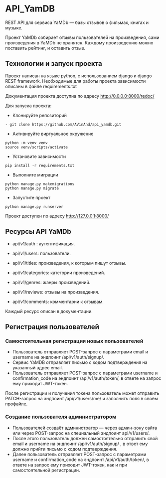# API_YamDB

REST API для сервиса YaMDb — базы отзывов о фильмах, книгах и музыке.

Проект YaMDb собирает отзывы пользователей на произведения, 
сами произведения в YaMDb не хранятся. Каждому произведению
можно поставить рейтинг, и оставить отзыв.

## Технологии и запуск проекта

Проект написан на языке python, с использованием django
и django REST framework. Необходимые для работы проекта
зависимости описаны в файле requirements.txt

Документация проекта доступна по адресу 
http://0.0.0.0:8000/redoc/

Для запуска проекта:
- Клонируйте репозиторий
``` 
- git clone https://github.com/AVinAnd/api_yamdb.git 
```
- Активируйте виртуальное окружение 

```
python -m venv venv
source venv/scripts/activate
```
- Установите зависимости

``` pip install -r requirements.txt ```
- Выполните миграции 
```
python manage.py makemigrations
python manage.py migrate
```
- Запустите проект
```
python manage.py runserver
```

Проект доступен по адресу http://127.0.0.1:8000/

## Ресурсы API YaMDb
- api/v1/auth : аутентификация.

- api/v1/users: пользователи.

- api/v1/titles: произведения, к которым пишут отзывы.

- api/v1/categories: категории произведений.

- api/v1/genres: жанры произведений. 

- api/v1/reviews: отзывы на произведения. 

- api/v1/comments: комментарии к отзывам. 

Каждый ресурс описан в документации.

## Регистрация пользователей
### Самостоятельная регистрация новых пользователей
- Пользователь отправляет POST-запрос с параметрами 
email и username на эндпоинт /api/v1/auth/signup/.
- Сервис YaMDB отправляет письмо с кодом подтверждения
на указанный адрес email.
- Пользователь отправляет POST-запрос с параметрами 
username и confirmation_code на эндпоинт /api/v1/auth/token/,
в ответе на запрос ему приходит JWT-токен.

После регистрации и получения токена пользователь 
может отправить PATCH-запрос на эндпоинт 
/api/v1/users/me/ и заполнить поля в своём профайле.
### Создание пользователя администратором
- Пользователей создаёт администратор — 
через админ-зону сайта или через POST-запрос на 
специальный эндпоинт api/v1/users/.
- После этого пользователь должен самостоятельно 
отправить свой email и username на эндпоинт 
/api/v1/auth/signup/ , в ответ ему должно прийти 
письмо с кодом подтверждения.
- Далее пользователь отправляет POST-запрос 
с параметрами username и confirmation_code на 
эндпоинт /api/v1/auth/token/, в ответе на запрос 
ему приходит JWT-токен, как и при самостоятельной 
регистрации.
